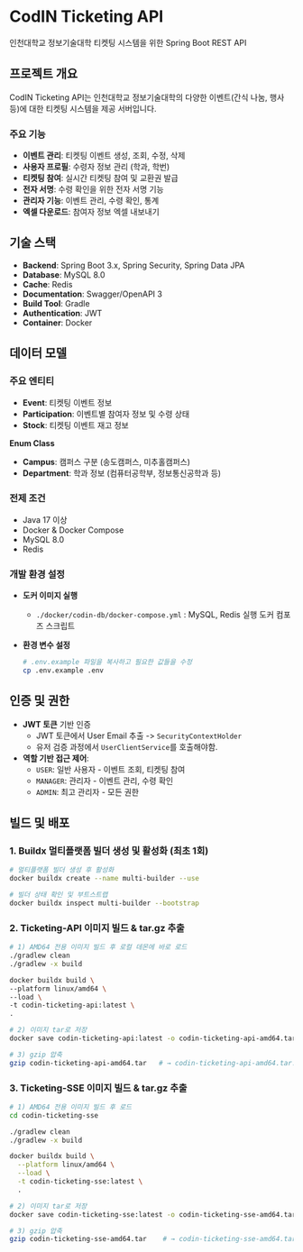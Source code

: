 # CodIN Ticketing API

인천대학교 정보기술대학 티켓팅 시스템을 위한 Spring Boot REST API

## 프로젝트 개요

CodIN Ticketing API는 인천대학교 정보기술대학의 다양한 이벤트(간식 나눔, 행사 등)에 대한 티켓팅 시스템을 제공 서버입니다.

### 주요 기능

- **이벤트 관리**: 티켓팅 이벤트 생성, 조회, 수정, 삭제
- **사용자 프로필**: 수령자 정보 관리 (학과, 학번)
- **티켓팅 참여**: 실시간 티켓팅 참여 및 교환권 발급
- **전자 서명**: 수령 확인을 위한 전자 서명 기능
- **관리자 기능**: 이벤트 관리, 수령 확인, 통계
- **엑셀 다운로드**: 참여자 정보 엑셀 내보내기

## 기술 스택

- **Backend**: Spring Boot 3.x, Spring Security, Spring Data JPA
- **Database**: MySQL 8.0
- **Cache**: Redis
- **Documentation**: Swagger/OpenAPI 3
- **Build Tool**: Gradle
- **Authentication**: JWT
- **Container**: Docker

## 데이터 모델

### 주요 엔티티

- **Event**: 티켓팅 이벤트 정보
- **Participation**: 이벤트별 참여자 정보 및 수령 상태
- **Stock**: 티켓팅 이벤트 재고 정보

**Enum Class**
  - **Campus**: 캠퍼스 구분 (송도캠퍼스, 미추홀캠퍼스)
  - **Department**: 학과 정보 (컴퓨터공학부, 정보통신공학과 등)

### 전제 조건

- Java 17 이상
- Docker & Docker Compose
- MySQL 8.0
- Redis

### 개발 환경 설정

- **도커 이미지 실행**
  - `./docker/codin-db/docker-compose.yml` : MySQL, Redis 실행 도커 컴포즈 스크립트

- **환경 변수 설정**
  ```bash
  # .env.example 파일을 복사하고 필요한 값들을 수정
  cp .env.example .env
  ```

## 인증 및 권한

- **JWT 토큰** 기반 인증
  - JWT 토큰에서 User Email 추출 -> `SecurityContextHolder`
  - 유저 검증 과정에서 `UserClientService`를 호출해야함.
- **역할 기반 접근 제어**:
  - `USER`: 일반 사용자 - 이벤트 조회, 티켓팅 참여
  - `MANAGER`: 관리자 - 이벤트 관리, 수령 확인
  - `ADMIN`: 최고 관리자 - 모든 권한


## 빌드 및 배포

### 1. Buildx 멀티플랫폼 빌더 생성 및 활성화 (최초 1회)

```bash
# 멀티플랫폼 빌더 생성 후 활성화
docker buildx create --name multi-builder --use

# 빌더 상태 확인 및 부트스트랩
docker buildx inspect multi-builder --bootstrap
```

### 2. Ticketing-API 이미지 빌드 & tar.gz 추출
```bash
# 1) AMD64 전용 이미지 빌드 후 로컬 데몬에 바로 로드
./gradlew clean
./gradlew -x build 

docker buildx build \
--platform linux/amd64 \
--load \
-t codin-ticketing-api:latest \
.

# 2) 이미지 tar로 저장
docker save codin-ticketing-api:latest -o codin-ticketing-api-amd64.tar

# 3) gzip 압축
gzip codin-ticketing-api-amd64.tar   # → codin-ticketing-api-amd64.tar.gz
```

### 3. Ticketing-SSE 이미지 빌드 & tar.gz 추출

```bash
# 1) AMD64 전용 이미지 빌드 후 로드
cd codin-ticketing-sse

./gradlew clean
./gradlew -x build 

docker buildx build \
  --platform linux/amd64 \
  --load \
  -t codin-ticketing-sse:latest \
  .

# 2) 이미지 tar로 저장
docker save codin-ticketing-sse:latest -o codin-ticketing-sse-amd64.tar

# 3) gzip 압축
gzip codin-ticketing-sse-amd64.tar    # → codin-ticketing-sse-amd64.tar.gz
```